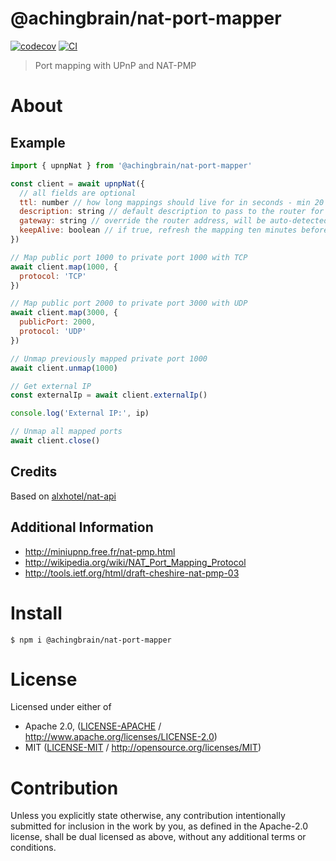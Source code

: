 # @achingbrain/nat-port-mapper

[![codecov](https://img.shields.io/codecov/c/github/achingbrain/nat-port-mapper.svg?style=flat-square)](https://codecov.io/gh/achingbrain/nat-port-mapper)
[![CI](https://img.shields.io/github/actions/workflow/status/achingbrain/nat-port-mapper/js-test-and-release.yml?branch=main\&style=flat-square)](https://github.com/achingbrain/nat-port-mapper/actions/workflows/js-test-and-release.yml?query=branch%3Amain)

> Port mapping with UPnP and NAT-PMP

# About

<!--

!IMPORTANT!

Everything in this README between "# About" and "# Install" is automatically
generated and will be overwritten the next time the doc generator is run.

To make changes to this section, please update the @packageDocumentation section
of src/index.js or src/index.ts

To experiment with formatting, please run "npm run docs" from the root of this
repo and examine the changes made.

-->

## Example

```js
import { upnpNat } from '@achingbrain/nat-port-mapper'

const client = await upnpNat({
  // all fields are optional
  ttl: number // how long mappings should live for in seconds - min 20 minutes, default 2 hours
  description: string // default description to pass to the router for a mapped port
  gateway: string // override the router address, will be auto-detected if not set
  keepAlive: boolean // if true, refresh the mapping ten minutes before the ttl is reached, default true
})

// Map public port 1000 to private port 1000 with TCP
await client.map(1000, {
  protocol: 'TCP'
})

// Map public port 2000 to private port 3000 with UDP
await client.map(3000, {
  publicPort: 2000,
  protocol: 'UDP'
})

// Unmap previously mapped private port 1000
await client.unmap(1000)

// Get external IP
const externalIp = await client.externalIp()

console.log('External IP:', ip)

// Unmap all mapped ports
await client.close()
```

## Credits

Based on [alxhotel/nat-api](https://github.com/alxhotel/nat-api)

## Additional Information

- <http://miniupnp.free.fr/nat-pmp.html>
- <http://wikipedia.org/wiki/NAT_Port_Mapping_Protocol>
- <http://tools.ietf.org/html/draft-cheshire-nat-pmp-03>

# Install

```console
$ npm i @achingbrain/nat-port-mapper
```

# License

Licensed under either of

- Apache 2.0, ([LICENSE-APACHE](https://github.com/achingbrain/nat-port-mapper/LICENSE-APACHE) / <http://www.apache.org/licenses/LICENSE-2.0>)
- MIT ([LICENSE-MIT](https://github.com/achingbrain/nat-port-mapper/LICENSE-MIT) / <http://opensource.org/licenses/MIT>)

# Contribution

Unless you explicitly state otherwise, any contribution intentionally submitted for inclusion in the work by you, as defined in the Apache-2.0 license, shall be dual licensed as above, without any additional terms or conditions.
